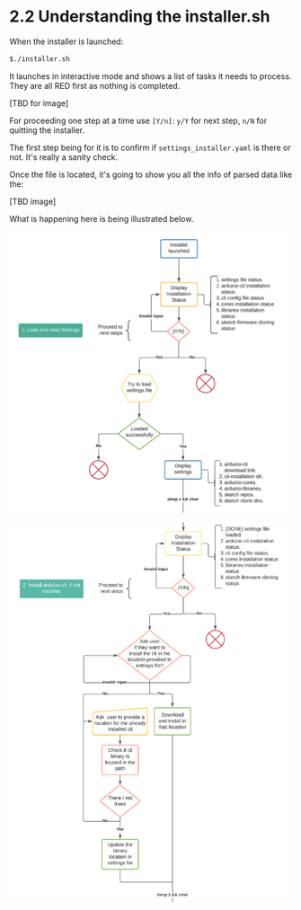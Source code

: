# 2.2 Understanding the installer.sh

When the installer is launched:

```bash
$./installer.sh
```

It launches in interactive mode and shows a list of tasks it needs to process. They are all RED first as nothing is completed.

\[TBD for image\]

For proceeding one step at a time use `[Y/n]`: `y/Y` for next step, `n/N` for quitting the installer. 

The first step being for it is to confirm if `settings_installer.yaml` is there or not. It's really a sanity check. 

Once the file is located, it's going to show you all the info of parsed data like the:

\[TBD image\]

What is happening here is being illustrated below.

![Mechanism for locating settings file, then loading the custom parameters ](../../.gitbook/assets/step-1%20%281%29%20%281%29.png)

 

![](../../.gitbook/assets/step-2png.png)

